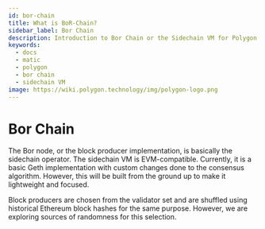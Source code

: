 ```yaml
---
id: bor-chain
title: What is BoR-Chain?
sidebar_label: Bor Chain
description: Introduction to Bor Chain or the Sidechain VM for Polygon PoS
keywords:
  - docs
  - matic
  - polygon
  - bor chain
  - sidechain VM
image: https://wiki.polygon.technology/img/polygon-logo.png
---
```


# Bor Chain

The Bor node, or the block producer implementation, is basically the sidechain operator. The sidechain VM is EVM-compatible. Currently, it is a basic Geth implementation with custom changes done to the consensus algorithm. However, this will be built from the ground up to make it lightweight and focused.

Block producers are chosen from the validator set and are shuffled using historical Ethereum block hashes for the same purpose. However, we are exploring sources of randomness for this selection.